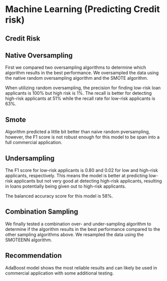 # Machine Learning (Predicting Credit risk)

## Credit Risk


## Native Oversampling
First we compared two oversampling algorithms to determine which algorithm results in the best performance. We oversampled the data using the native random oversampling algorithm and the SMOTE algorithm.

When utilizing random oversampling, the precision for finding low-risk loan applicants is 100% but high risk is 1%. The recall is better for detecting high-risk applicants at 51% while the recall rate for low-risk applicants is 63%.

## Smote
Algorithm predicted a little bit better than naive random pversampling, however, the F1 score is not robust enough for this model to be span into a full commercial application.

## Undersampling
The F1 score for low-risk applicants is 0.80 and 0.02 for low and high-risk applicants, respectively. This means the model is better at predicting low-risk applicants but not very good at detecting high-risk applicants, resulting in loans potentially being given out to high-risk applicants.

The balanced accuracy score for this model is 58%.

## Combination Sampling
We finally tested a combination over- and under-sampling algorithm to determine if the algorithm results in the best performance compared to the other sampling algorithms above. We resampled the data using the SMOTEENN algorithm.

## Recommendation 
AdaBoost model shows the most reliable results and can likely be used in commercial application with some additional testing.
